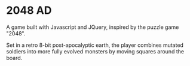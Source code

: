 # 2048 AD

A game built with Javascript and JQuery, inspired by the puzzle game "2048". 

Set in a retro 8-bit post-apocalyptic earth, the player combines mutated soldiers into more fully evolved monsters by moving squares around the board. 
